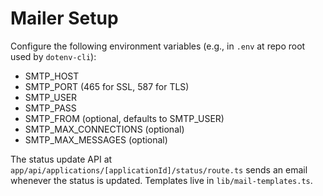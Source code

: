 # Mailer Setup

Configure the following environment variables (e.g., in `.env` at repo root used by `dotenv-cli`):

- SMTP_HOST
- SMTP_PORT (465 for SSL, 587 for TLS)
- SMTP_USER
- SMTP_PASS
- SMTP_FROM (optional, defaults to SMTP_USER)
- SMTP_MAX_CONNECTIONS (optional)
- SMTP_MAX_MESSAGES (optional)

The status update API at `app/api/applications/[applicationId]/status/route.ts` sends an email whenever the status is updated. Templates live in `lib/mail-templates.ts`. 